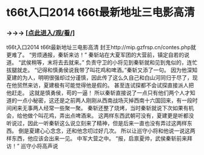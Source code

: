 # t66t入口2014 t66t最新地址三电影高清

### →→→ <a href="http://3t3e.com/index.html">[点此进入/观/看/]</a>

t66t入口2014 t66t最新地址三电影高清
封王http://mip.gzfrsp.cn/contes.php就更难了。
    “劳烦通报，秦斩来访！”
    秦斩站在大夏军团的大营前，镇定自若的说道。
    “武侯稍等，末将去去就来。”
    负责守卫的小将见到秦斩就和见到鬼似的，连忙拔腿就走。
    “记得和慎勇侯说我带了叫花鸡和啤酒。”秦斩又添了一句。
    因为他深知夏建的为人，明明很强却过分谨慎，因此传了这么久自己和白山河同归于尽了，现在他贸然来访，夏建极有可能觉得他是假的。
    甚至连试探都不会试探直接派人把他赶走。
    这就是慎勇侯，苟的一逼！
    所以秦斩直接说了一点只有他们两个人才知道的一点小秘密，这还是之前两人刚刚从西南战场灭掉西南十六国回来，有一段时间闲来无事两人经常一些聚一聚。
    秦斩还整了烧烤，当时秦斩就说下次如果有机会，给他做个叫花鸡，弄出点啤酒来。
    这两样东西武朝可没有，夏建更是听都没听说过，因此一听秦斩这么说立刻来了精神，但是后来一直也没有弄过这两样东西。
    倒是夏建心心念念，还和他念叨过好几次。
    所以让巡守小将和他说一说这两样东西，他应该会出来一见。
    中军大营之中。
    “报，启禀夏帅，武侯秦斩前来拜访！”
    巡守小将高声说
